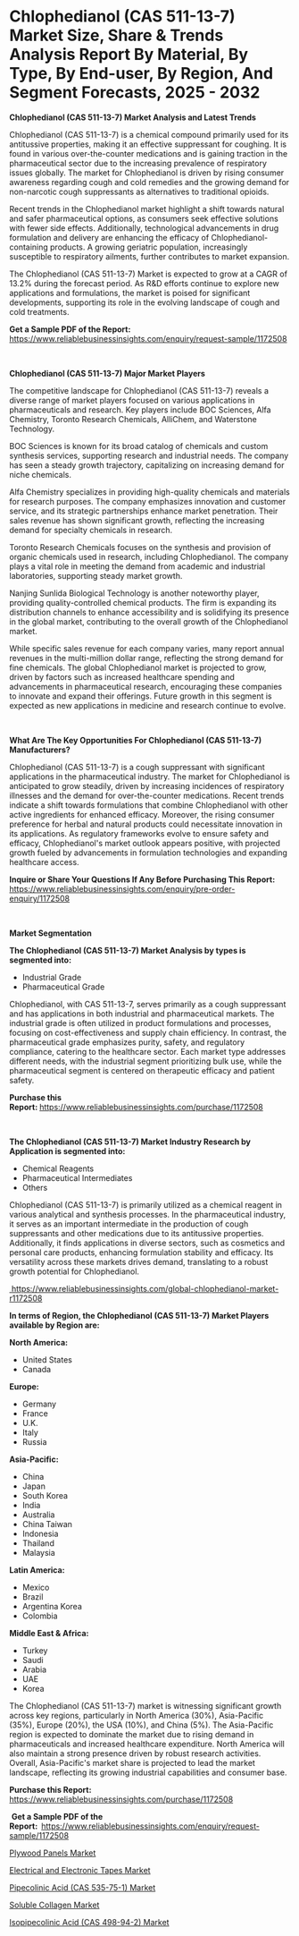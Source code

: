 <p><h1>Chlophedianol (CAS 511-13-7) Market Size, Share & Trends Analysis Report By Material, By Type, By End-user, By Region, And Segment Forecasts, 2025 - 2032</h1></p><p><strong>Chlophedianol (CAS 511-13-7) Market Analysis and Latest Trends</strong></p>
<p><p>Chlophedianol (CAS 511-13-7) is a chemical compound primarily used for its antitussive properties, making it an effective suppressant for coughing. It is found in various over-the-counter medications and is gaining traction in the pharmaceutical sector due to the increasing prevalence of respiratory issues globally. The market for Chlophedianol is driven by rising consumer awareness regarding cough and cold remedies and the growing demand for non-narcotic cough suppressants as alternatives to traditional opioids.</p><p>Recent trends in the Chlophedianol market highlight a shift towards natural and safer pharmaceutical options, as consumers seek effective solutions with fewer side effects. Additionally, technological advancements in drug formulation and delivery are enhancing the efficacy of Chlophedianol-containing products. A growing geriatric population, increasingly susceptible to respiratory ailments, further contributes to market expansion.</p><p>The Chlophedianol (CAS 511-13-7) Market is expected to grow at a CAGR of 13.2% during the forecast period. As R&D efforts continue to explore new applications and formulations, the market is poised for significant developments, supporting its role in the evolving landscape of cough and cold treatments.</p></p>
<p><strong>Get a Sample PDF of the Report:&nbsp;</strong> <a href="https://www.reliablebusinessinsights.com/enquiry/request-sample/1172508?utm_campaign=1091&utm_medium=2&utm_source=Github&utm_content=ia&utm_term=02022025&utm_id=chlophedianol-cas-511-13-7">https://www.reliablebusinessinsights.com/enquiry/request-sample/1172508</a></p>
<p>&nbsp;</p>
<p><strong>Chlophedianol (CAS 511-13-7) Major Market Players</strong></p>
<p><p>The competitive landscape for Chlophedianol (CAS 511-13-7) reveals a diverse range of market players focused on various applications in pharmaceuticals and research. Key players include BOC Sciences, Alfa Chemistry, Toronto Research Chemicals, AlliChem, and Waterstone Technology. </p><p>BOC Sciences is known for its broad catalog of chemicals and custom synthesis services, supporting research and industrial needs. The company has seen a steady growth trajectory, capitalizing on increasing demand for niche chemicals.</p><p>Alfa Chemistry specializes in providing high-quality chemicals and materials for research purposes. The company emphasizes innovation and customer service, and its strategic partnerships enhance market penetration. Their sales revenue has shown significant growth, reflecting the increasing demand for specialty chemicals in research.</p><p>Toronto Research Chemicals focuses on the synthesis and provision of organic chemicals used in research, including Chlophedianol. The company plays a vital role in meeting the demand from academic and industrial laboratories, supporting steady market growth.</p><p>Nanjing Sunlida Biological Technology is another noteworthy player, providing quality-controlled chemical products. The firm is expanding its distribution channels to enhance accessibility and is solidifying its presence in the global market, contributing to the overall growth of the Chlophedianol market.</p><p>While specific sales revenue for each company varies, many report annual revenues in the multi-million dollar range, reflecting the strong demand for fine chemicals. The global Chlophedianol market is projected to grow, driven by factors such as increased healthcare spending and advancements in pharmaceutical research, encouraging these companies to innovate and expand their offerings. Future growth in this segment is expected as new applications in medicine and research continue to evolve.</p></p>
<p>&nbsp;</p>
<p><strong>What Are The Key Opportunities For Chlophedianol (CAS 511-13-7) Manufacturers?</strong></p>
<p><p>Chlophedianol (CAS 511-13-7) is a cough suppressant with significant applications in the pharmaceutical industry. The market for Chlophedianol is anticipated to grow steadily, driven by increasing incidences of respiratory illnesses and the demand for over-the-counter medications. Recent trends indicate a shift towards formulations that combine Chlophedianol with other active ingredients for enhanced efficacy. Moreover, the rising consumer preference for herbal and natural products could necessitate innovation in its applications. As regulatory frameworks evolve to ensure safety and efficacy, Chlophedianol's market outlook appears positive, with projected growth fueled by advancements in formulation technologies and expanding healthcare access.</p></p>
<p><strong>Inquire or Share Your Questions If Any Before Purchasing This Report:</strong> <a href="https://www.reliablebusinessinsights.com/enquiry/pre-order-enquiry/1172508?utm_campaign=1091&utm_medium=2&utm_source=Github&utm_content=ia&utm_term=02022025&utm_id=chlophedianol-cas-511-13-7">https://www.reliablebusinessinsights.com/enquiry/pre-order-enquiry/1172508</a></p>
<p>&nbsp;</p>
<p><strong>Market Segmentation</strong></p>
<p><strong>The Chlophedianol (CAS 511-13-7) Market Analysis by types is segmented into:</strong></p>
<p><ul><li>Industrial Grade</li><li>Pharmaceutical Grade</li></ul></p>
<p><p>Chlophedianol, with CAS 511-13-7, serves primarily as a cough suppressant and has applications in both industrial and pharmaceutical markets. The industrial grade is often utilized in product formulations and processes, focusing on cost-effectiveness and supply chain efficiency. In contrast, the pharmaceutical grade emphasizes purity, safety, and regulatory compliance, catering to the healthcare sector. Each market type addresses different needs, with the industrial segment prioritizing bulk use, while the pharmaceutical segment is centered on therapeutic efficacy and patient safety.</p></p>
<p><strong>Purchase this Report:&nbsp;</strong><a href="https://www.reliablebusinessinsights.com/purchase/1172508?utm_campaign=1091&utm_medium=2&utm_source=Github&utm_content=ia&utm_term=02022025&utm_id=chlophedianol-cas-511-13-7">https://www.reliablebusinessinsights.com/purchase/1172508</a></p>
<p>&nbsp;</p>
<p><strong>The Chlophedianol (CAS 511-13-7) Market Industry Research by Application is segmented into:</strong></p>
<p><ul><li>Chemical Reagents</li><li>Pharmaceutical Intermediates</li><li>Others</li></ul></p>
<p><p>Chlophedianol (CAS 511-13-7) is primarily utilized as a chemical reagent in various analytical and synthesis processes. In the pharmaceutical industry, it serves as an important intermediate in the production of cough suppressants and other medications due to its antitussive properties. Additionally, it finds applications in diverse sectors, such as cosmetics and personal care products, enhancing formulation stability and efficacy. Its versatility across these markets drives demand, translating to a robust growth potential for Chlophedianol.</p></p>
<p><a href="https://www.reliablebusinessinsights.com/global-chlophedianol-market-r1172508?utm_campaign=1091&utm_medium=2&utm_source=Github&utm_content=ia&utm_term=02022025&utm_id=chlophedianol-cas-511-13-7">&nbsp;https://www.reliablebusinessinsights.com/global-chlophedianol-market-r1172508</a></p>
<p><strong>In terms of Region, the Chlophedianol (CAS 511-13-7) Market Players available by Region are:</strong></p>
<p>
    <p> <strong> North America: </strong>
        <ul>
            <li>United States</li>
            <li>Canada</li>
        </ul>
        </p> 
    <p> <strong> Europe: </strong>
        <ul>
            <li>Germany</li>
            <li>France</li>
            <li>U.K.</li>
            <li>Italy</li>
            <li>Russia</li>
        </ul>
        </p> 
    <p> <strong> Asia-Pacific: </strong>
        <ul>
            <li>China</li>
            <li>Japan</li>
            <li>South Korea</li>
            <li>India</li>
            <li>Australia</li>
            <li>China Taiwan</li>
            <li>Indonesia</li>
            <li>Thailand</li>
            <li>Malaysia</li>
        </ul>
        </p> 
    <p> <strong> Latin America: </strong>
        <ul>
            <li>Mexico</li>
            <li>Brazil</li>
            <li>Argentina Korea</li>
            <li>Colombia</li>
        </ul>
        </p> 
    <p> <strong> Middle East & Africa: </strong>
        <ul>
            <li>Turkey</li>
            <li>Saudi</li>
            <li>Arabia</li>
            <li>UAE</li>
            <li>Korea</li>
        </ul>
    </p>
    </p>
<p><p>The Chlophedianol (CAS 511-13-7) market is witnessing significant growth across key regions, particularly in North America (30%), Asia-Pacific (35%), Europe (20%), the USA (10%), and China (5%). The Asia-Pacific region is expected to dominate the market due to rising demand in pharmaceuticals and increased healthcare expenditure. North America will also maintain a strong presence driven by robust research activities. Overall, Asia-Pacific's market share is projected to lead the market landscape, reflecting its growing industrial capabilities and consumer base.</p></p>
<p><strong>Purchase this Report: </strong><a href="https://www.reliablebusinessinsights.com/purchase/1172508?utm_campaign=1091&utm_medium=2&utm_source=Github&utm_content=ia&utm_term=02022025&utm_id=chlophedianol-cas-511-13-7">https://www.reliablebusinessinsights.com/purchase/1172508</a></p>
<p>&nbsp;<strong>Get a Sample PDF of the Report:&nbsp;&nbsp;</strong><a href="https://www.reliablebusinessinsights.com/enquiry/request-sample/1172508?utm_campaign=1091&utm_medium=2&utm_source=Github&utm_content=ia&utm_term=02022025&utm_id=chlophedianol-cas-511-13-7">https://www.reliablebusinessinsights.com/enquiry/request-sample/1172508</a></p>
<p><strong></strong></p>
<p><p><a href="https://www.linkedin.com/pulse/growth-insights-plywood-panels-market-whats-fueling-71-cagr-2025-2032-0hnuf?utm_campaign=1091&utm_medium=2&utm_source=Github&utm_content=ia&utm_term=02022025&utm_id=chlophedianol-cas-511-13-7">Plywood Panels Market</a></p><p><a href="https://www.linkedin.com/pulse/aligning-strategies-electrical-electronic-tapes-market-xmrxf?utm_campaign=1091&utm_medium=2&utm_source=Github&utm_content=ia&utm_term=02022025&utm_id=chlophedianol-cas-511-13-7">Electrical and Electronic Tapes Market</a></p><p><a href="https://github.com/njockebogris/Market-Research-Report-List-1/blob/main/pipecolinic-acid-cas-535-75-1-market.md?utm_campaign=1091&utm_medium=2&utm_source=Github&utm_content=ia&utm_term=02022025&utm_id=chlophedianol-cas-511-13-7">Pipecolinic Acid (CAS 535-75-1) Market</a></p><p><a href="https://www.linkedin.com/pulse/insight-soluble-collagen-market-size-expected-cagr-55-from-djtyc?utm_campaign=1091&utm_medium=2&utm_source=Github&utm_content=ia&utm_term=02022025&utm_id=chlophedianol-cas-511-13-7">Soluble Collagen Market</a></p><p><a href="https://github.com/ahmalaloanne/Market-Research-Report-List-1/blob/main/isopipecolinic-acid-cas-498-94-2-market.md?utm_campaign=1091&utm_medium=2&utm_source=Github&utm_content=ia&utm_term=02022025&utm_id=chlophedianol-cas-511-13-7">Isopipecolinic Acid (CAS 498-94-2) Market</a></p></p>